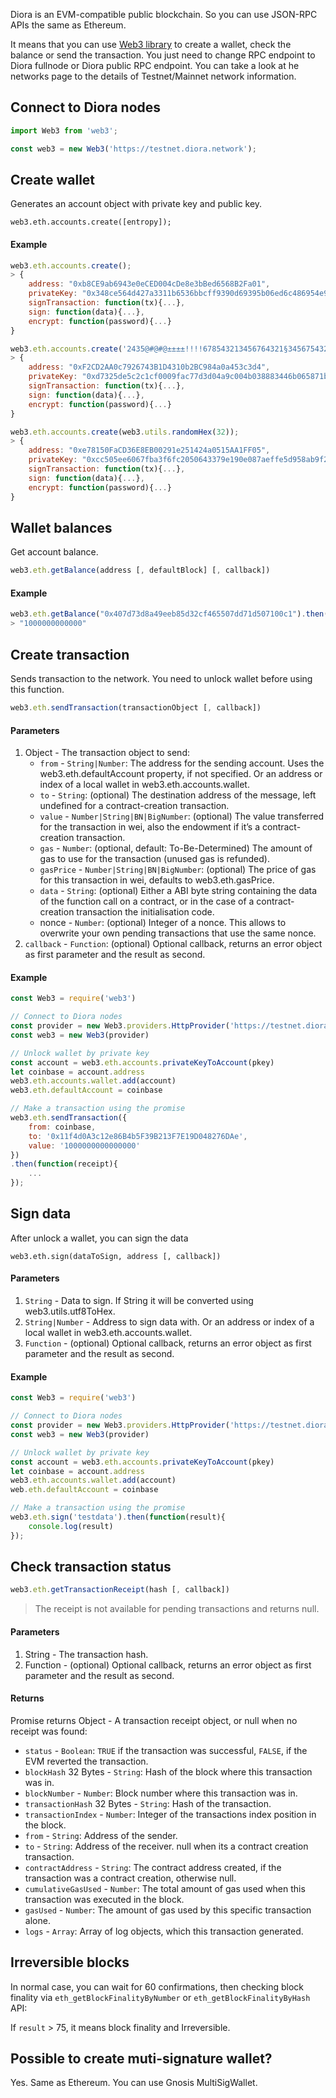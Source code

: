 Diora is an EVM-compatible public blockchain. So you can use JSON-RPC APIs the same as Ethereum.

It means that you can use [Web3 library](https://web3js.readthedocs.io) to create a wallet, check the balance or send the transaction. You just need to change RPC endpoint to Diora fullnode or Diora public RPC endpoint.
You can take a look at he networks page to the details of Testnet/Mainnet network information.

## Connect to Diora nodes
```javascript
import Web3 from 'web3';

const web3 = new Web3('https://testnet.diora.network');
```

## Create wallet
Generates an account object with private key and public key.
```
web3.eth.accounts.create([entropy]);
```
#### Example
```javascript
web3.eth.accounts.create();
> {
    address: "0xb8CE9ab6943e0eCED004cDe8e3bBed6568B2Fa01",
    privateKey: "0x348ce564d427a3311b6536bbcff9390d69395b06ed6c486954e971d960fe8709",
    signTransaction: function(tx){...},
    sign: function(data){...},
    encrypt: function(password){...}
}

web3.eth.accounts.create('2435@#@#@±±±±!!!!678543213456764321§34567543213456785432134567');
> {
    address: "0xF2CD2AA0c7926743B1D4310b2BC984a0a453c3d4",
    privateKey: "0xd7325de5c2c1cf0009fac77d3d04a9c004b038883446b065871bc3e831dcd098",
    signTransaction: function(tx){...},
    sign: function(data){...},
    encrypt: function(password){...}
}

web3.eth.accounts.create(web3.utils.randomHex(32));
> {
    address: "0xe78150FaCD36E8EB00291e251424a0515AA1FF05",
    privateKey: "0xcc505ee6067fba3f6fc2050643379e190e087aeffe5d958ab9f2f3ed3800fa4e",
    signTransaction: function(tx){...},
    sign: function(data){...},
    encrypt: function(password){...}
}
```

## Wallet balances
Get account balance.
```javascript
web3.eth.getBalance(address [, defaultBlock] [, callback])
```

#### Example
```javascript
web3.eth.getBalance("0x407d73d8a49eeb85d32cf465507dd71d507100c1").then(console.log);
> "1000000000000"
```

## Create transaction
Sends transaction to the network. You need to unlock wallet before using this function.
```javascript
web3.eth.sendTransaction(transactionObject [, callback])
```

#### Parameters
1. Object - The transaction object to send:
    - `from` - `String|Number`: The address for the sending account. Uses the web3.eth.defaultAccount property, if not specified. Or an address or index of a local wallet in web3.eth.accounts.wallet.
    - `to` - `String`: (optional) The destination address of the message, left undefined for a contract-creation transaction.
    - `value` - `Number|String|BN|BigNumber`: (optional) The value transferred for the transaction in wei, also the endowment if it’s a contract-creation transaction.
    - `gas` - `Number`: (optional, default: To-Be-Determined) The amount of gas to use for the transaction (unused gas is refunded).
    - `gasPrice` - `Number|String|BN|BigNumber`: (optional) The price of gas for this transaction in wei, defaults to web3.eth.gasPrice.
    - `data` - `String`: (optional) Either a ABI byte string containing the data of the function call on a contract, or in the case of a contract-creation transaction the initialisation code.
    - nonce - `Number`: (optional) Integer of a nonce. This allows to overwrite your own pending transactions that use the same nonce.
2. `callback` - `Function`: (optional) Optional callback, returns an error object as first parameter and the result as second.

#### Example
```javascript
const Web3 = require('web3')

// Connect to Diora nodes
const provider = new Web3.providers.HttpProvider('https://testnet.diora.network')
const web3 = new Web3(provider)

// Unlock wallet by private key
const account = web3.eth.accounts.privateKeyToAccount(pkey)
let coinbase = account.address
web3.eth.accounts.wallet.add(account)
web3.eth.defaultAccount = coinbase

// Make a transaction using the promise
web3.eth.sendTransaction({
    from: coinbase,
    to: '0x11f4d0A3c12e86B4b5F39B213F7E19D048276DAe',
    value: '1000000000000000'
})
.then(function(receipt){
    ...
});

```

## Sign data
After unlock a wallet, you can sign the data
```
web3.eth.sign(dataToSign, address [, callback])
```
#### Parameters
1. `String` - Data to sign. If String it will be converted using web3.utils.utf8ToHex.
2. `String|Number` - Address to sign data with. Or an address or index of a local wallet in web3.eth.accounts.wallet.
3. `Function` - (optional) Optional callback, returns an error object as first parameter and the result as second.

#### Example
```javascript
const Web3 = require('web3')

// Connect to Diora nodes
const provider = new Web3.providers.HttpProvider('https://testnet.diora.network')
const web3 = new Web3(provider)

// Unlock wallet by private key
const account = web3.eth.accounts.privateKeyToAccount(pkey)
let coinbase = account.address
web3.eth.accounts.wallet.add(account)
web.eth.defaultAccount = coinbase

// Make a transaction using the promise
web3.eth.sign('testdata').then(function(result){
    console.log(result)
});

```

## Check transaction status
```javascript
web3.eth.getTransactionReceipt(hash [, callback])
```
> The receipt is not available for pending transactions and returns null.

#### Parameters
1. String - The transaction hash.
2. Function - (optional) Optional callback, returns an error object as first parameter and the result as second.
#### Returns
Promise returns Object - A transaction receipt object, or null when no receipt was found:

- `status` - `Boolean`: `TRUE` if the transaction was successful, `FALSE`, if the EVM reverted the transaction.
- `blockHash` 32 Bytes - `String`: Hash of the block where this transaction was in.
- `blockNumber` - `Number`: Block number where this transaction was in.
- `transactionHash` 32 Bytes - `String`: Hash of the transaction.
- `transactionIndex` - `Number`: Integer of the transactions index position in the block.
- `from` - `String`: Address of the sender.
- `to` - `String`: Address of the receiver. null when its a contract creation transaction.
- `contractAddress` - `String`: The contract address created, if the transaction was a contract creation, otherwise null.
- `cumulativeGasUsed` - `Number`: The total amount of gas used when this transaction was executed in the block.
- `gasUsed` - `Number`: The amount of gas used by this specific transaction alone.
- `logs` - `Array`: Array of log objects, which this transaction generated.

## Irreversible blocks
In normal case, you can wait for 60 confirmations, then checking block finality via `eth_getBlockFinalityByNumber` or `eth_getBlockFinalityByHash` API:

If `result` > 75, it means block finality and Irreversible.


## Possible to create muti-signature wallet?
Yes. Same as Ethereum. You can use Gnosis MultiSigWallet.



